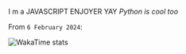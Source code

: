 I m a JAVASCRIPT ENJOYER YAY 
*Python is cool too*

From `6 February 2024`:

![WakaTime stats](https://github-readme-stats.vercel.app/api/wakatime?username=MaitreGEEK&theme=tokyonight\&layout=compact)


<!--![GitHub stats](https://github-readme-stats.vercel.app/api?username=MaitreGEEK&show_icons=true&theme=transparent)
